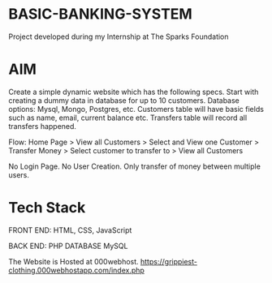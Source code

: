 # BASIC-BANKING-SYSTEM
Project developed during my Internship at The Sparks Foundation 

# AIM
Create a simple dynamic website which has the following specs.  Start with creating a dummy data in database for up to 10 customers.
Database options: Mysql, Mongo, Postgres, etc. Customers table will have basic fields such as name, email, current balance etc. Transfers table will record all transfers happened. 

Flow: Home Page > View all Customers > Select and View one Customer > Transfer Money > Select customer to transfer to > View all Customers 

No Login Page. No User Creation. Only transfer of money between multiple users.

# Tech Stack 
FRONT END: HTML, CSS, JavaScript  

BACK END: PHP  DATABASE MySQL  

The Website is Hosted at 000webhost. https://grippiest-clothing.000webhostapp.com/index.php
